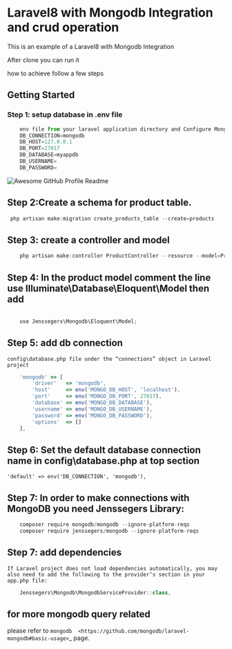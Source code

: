 # Laravel8 with Mongodb Integration and crud operation
This is an example of a Laravel8 with Mongodb Integration

After clone you can run it

how to achieve follow a few steps 

## Getting Started

### Step 1: setup database in .env file
````javascript
    env file from your laravel application directory and Configure MongoDB Database
	DB_CONNECTION=mongodb
	DB_HOST=127.0.0.1
	DB_PORT=27017
	DB_DATABASE=myappdb
	DB_USERNAME=
	DB_PASSWORD=
````
<img alt="Awesome GitHub Profile Readme" src="storage/app/gitimage/mcrud1.png"> </img>


 ## Step 2:Create a schema for product table.

````javascript
 php artisan make:migration create_products_table --create=products

````

## Step 3:  create a controller and model
````javascript 
	php artisan make:controller ProductController --resource --model=Product

````

## Step 4: In the product model comment the line use Illuminate\Database\Eloquent\Model then add
````javascript 
 
	use Jenssegers\Mongodb\Eloquent\Model;
````
## Step 5: add db connection
    config\database.php file under the “connections” object in Laravel project 
````javascript 
    'mongodb' => [
		'driver'   => 'mongodb',
		'host'     => env('MONGO_DB_HOST', 'localhost'),
		'port'     => env('MONGO_DB_PORT', 27017),
		'database' => env('MONGO_DB_DATABASE'),
		'username' => env('MONGO_DB_USERNAME'),
		'password' => env('MONGO_DB_PASSWORD'),
		'options'  => []
	],
````
## Step 6: Set the default database connection name in config\database.php at top section
    'default' => env('DB_CONNECTION', 'mongodb'),

## Step 7: In order to make connections with MongoDB you need Jenssegers Library:
````javascript
    composer require mongodb/mongodb --ignore-platform-reqs
	composer require jenssegers/mongodb --ignore-platform-reqs
````

## Step 7: add dependencies
    If Laravel project does not load dependencies automatically, you may also need to add the following to the provider’s section in your app.php file:

````javascript
    Jenssegers\Mongodb\MongodbServiceProvider::class,
````

## for more mongodb query related
please refer to `mongodb  <https://github.com/mongodb/laravel-mongodb#basic-usage>`_ page.